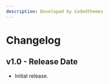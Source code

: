 ```yaml
---
description: Developed by Codedthemes
---
```


# Changelog

## v1.0 - Release Date

* Initial release.

